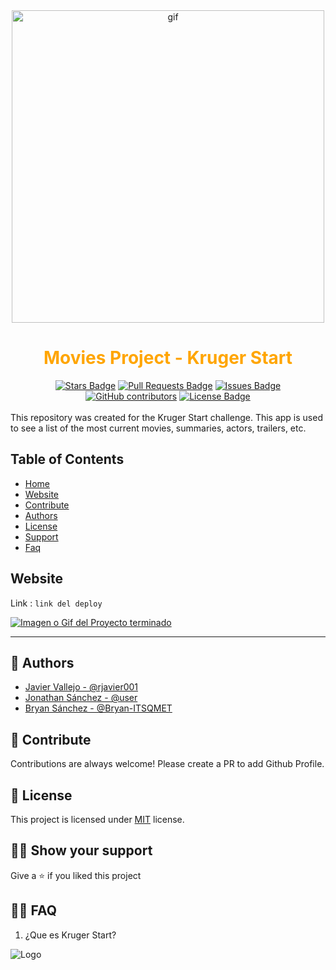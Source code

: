 <div align="center"><img alt="gif" src="https://krugercorp.com/wp-content/uploads/2022/02/Logo-Kruger_headermobil.gif" width="500"></div>
<span align="center" style="color:orange">

# Movies Project - Kruger Start

</span>

<div align="center">
  <a href="https://github.com/rjavier001/kruger-movies-project/stargazers"><img src="https://img.shields.io/github/stars/rjavier001/kruger-movies-project" alt="Stars Badge"/></a>
  <a href="https://github.com/rjavier001/kruger-movies-project/pulls"><img src="https://img.shields.io/github/issues-pr/rjavier001/kruger-movies-project" alt="Pull Requests Badge"/></a>
  <a href="https://github.com/rjavier001/kruger-movies-project/issues"><img src="https://img.shields.io/github/issues/rjavier001/kruger-movies-project" alt="Issues Badge"/></a>
  <a href="https://github.com/rjavier001/kruger-movies-project/graphs/contributors"><img alt="GitHub contributors" src="https://img.shields.io/github/contributors/rjavier001/kruger-movies-project?color=2b9348"></a>
  <a href="https://github.com/elangosundar/awesome-README-templates/blob/master/LICENSE"><img src="https://img.shields.io/github/license/rjavier001/kruger-movies-project?color=2b9348" alt="License Badge"/></a>
</div>
<br>
This repository was created for the Kruger Start challenge.
This app is used to see a list of the most current movies, summaries, actors, trailers, etc.

## Table of Contents

- [Home](#movies-project---kruger-start)
- [Website](#website)
- [Contribute](#contribute)
- [Authors](#anger-authors)
- [License](#pencil-license)
- [Support](#👨‍🚀-show-your-support)
- [Faq](#🤷‍♂️-faq)

## Website

Link : `link del deploy`

<a href=""><img src="" alt="Imagen o Gif del Proyecto terminado" /></a><hr>

## :anger: Authors

- [Javier Vallejo - @rjavier001](https://github.com/rjavier001)
- [Jonathan Sánchez - @user](https://github.com/rjavier001)
- [Bryan Sánchez - @Bryan-ITSQMET](https://github.com/Bryan-ITSQMET)

## :call_me_hand: Contribute

Contributions are always welcome! Please create a PR to add Github Profile.

## :pencil: License

This project is licensed under [MIT](https://opensource.org/licenses/MIT) license.

## 👨‍🚀 Show your support

Give a ⭐️ if you liked this project

## 🤷‍♂️ FAQ

1. ¿Que es Kruger Start?

![Logo](https://www.google.com/logos/doodles/2022/ecuador-independence-day-2022-6753651837109630-law.gif)
